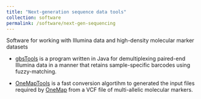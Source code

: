 ```yaml
---
title: "Next-generation sequence data tools"
collection: software
permalink: /software/next-gen-sequencing
---
```


Software for working with Illumina data and high-density molecular marker datasets

- [gbsTools](https://github.com/shbrainard/gbsTools) is a program written in Java for demultiplexing paired-end Illumina data in a manner that retains sample-specific barcodes using fuzzy-matching.

- [OneMapTools](https://github.com/shbrainard/OneMapTools) is a fast conversion algortihm to generated the input files required by [OneMap](https://github.com/augusto-garcia/onemap) from a VCF file of multi-allelic molecular markers.